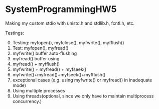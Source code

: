# SystemProgrammingHW5
Making my custom stdio with unistd.h and stdlib.h, fcntl.h, etc.


Testings:

0. Testing: myfopen(), myfclose(), myfwrite(), myfflush()
1. Test: myfopen(), myfread()
2. myfwrite() buffer auto-flushing
3. myfread() buffer using
4. myfread() + myfflush()
5. myfwrite() + myfread() + myfseek()
6. myfwrite()+myfread()+myfseek()+myfflush()
7. exceptional cases (e.g. using myfwrite() or myfread() in inadequate mode)
8. Using multiple processes
9. Using threads(optional, since we only have to maintain multiprocess concurrency.)